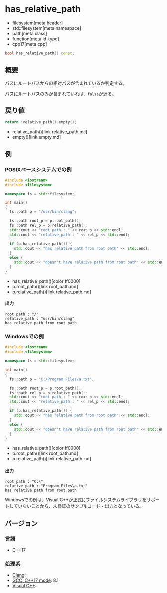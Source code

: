 # has_relative_path
* filesystem[meta header]
* std::filesystem[meta namespace]
* path[meta class]
* function[meta id-type]
* cpp17[meta cpp]

```cpp
bool has_relative_path() const;
```

## 概要
パスにルートパスからの相対パスが含まれているか判定する。

パスにルートパスのみが含まれていれば、`false`が返る。


## 戻り値
```cpp
return !relative_path().empty();
```
* relative_path()[link relative_path.md]
* empty()[link empty.md]


## 例
### POSIXベースシステムでの例
```cpp example
#include <iostream>
#include <filesystem>

namespace fs = std::filesystem;

int main()
{
  fs::path p = "/usr/bin/clang";

  fs::path root_p = p.root_path();
  fs::path rel_p = p.relative_path();
  std::cout << "root path : " << root_p << std::endl;
  std::cout << "relative_path : " << rel_p << std::endl;

  if (p.has_relative_path()) {
    std::cout << "has relative path from root path" << std::endl;
  }
  else {
    std::cout << "doesn't have relative path from root path" << std::endl;
  }
}
```
* has_relative_path()[color ff0000]
* p.root_path()[link root_path.md]
* p.relative_path()[link relative_path.md]

#### 出力
```
root path : "/"
relative_path : "usr/bin/clang"
has relative path from root path
```


### Windowsでの例
```cpp example
#include <iostream>
#include <filesystem>

namespace fs = std::filesystem;

int main()
{
  fs::path p = "C:/Program Files/a.txt";

  fs::path root_p = p.root_path();
  fs::path rel_p = p.relative_path();
  std::cout << "root path : " << root_p << std::endl;
  std::cout << "relative_path : " << rel_p << std::endl;

  if (p.has_relative_path()) {
    std::cout << "has relative path from root path" << std::endl;
  }
  else {
    std::cout << "doesn't have relative path from root path" << std::endl;
  }
}
```
* has_relative_path()[color ff0000]
* p.root_path()[link root_path.md]
* p.relative_path()[link relative_path.md]

#### 出力
```
root path : "C:\"
relative_path : "Program Files\a.txt"
has relative path from root path
```

Windowsでの例は、Visual C++が正式にファイルシステムライブラリをサポートしていないことから、未検証のサンプルコード・出力となっている。


## バージョン
### 言語
- C++17

### 処理系
- [Clang](/implementation.md#clang):
- [GCC, C++17 mode](/implementation.md#gcc): 8.1
- [Visual C++](/implementation.md#visual_cpp):
